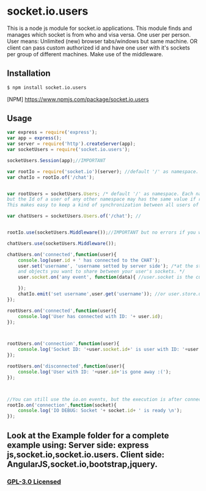# socket.io.users

This is a node js module for socket.io applications. This module finds and manages which socket is from who and visa versa.
One user per person. User means: Unlimited (new) browser tabs/windows but same machine. OR client can pass custom authorized id and have one user with it's sockets per group of different machines.
Make use of the middleware.

## Installation

```sh
$ npm install socket.io.users
```

[NPM] https://www.npmjs.com/package/socket.io.users

## Usage

```js
var express = require('express');
var app = express();
var server = require('http').createServer(app);
var socketUsers = require('socket.io.users');

socketUsers.Session(app);//IMPORTANT

var rootIo = require('socket.io')(server); //default '/' as namespace.
var chatIo = rootIo.of('/chat');


var rootUsers = socketUsers.Users; /* default '/' as namespace. Each namespace has IT's OWN users object list,
but the Id of a user of any other namespace may has the same value if request comes from the same client-machine-user.
This makes easy to keep a kind of synchronization between all users of all different namespaces. */

var chatUsers = socketUsers.Users.of('/chat'); //


rootIo.use(socketUsers.Middleware());//IMPORTANT but no errors if you want to skip it for a io.of(namespace) that you don't want the socket.io.users' support.

chatUsers.use(socketUsers.Middleware());

chatUsers.on('connected',function(user){
    console.log(user.id + ' has connected to the CHAT');
    user.set('username', 'username setted by server side'); /*at the store property you can store any type of properties
    and objects you want to share between your user's sockets. */
    user.socket.on('any event', function(data){ //user.socket is the current socket, to get all connected sockets from this user, use: user.sockets

    });
    chatIo.emit('set username',user.get('username')); //or user.store.username
});

rootUsers.on('connected',function(user){
    console.log('User has connected with ID: '+ user.id);
});



rootUsers.on('connection',function(user){
    console.log('Socket ID: '+user.socket.id+' is user with ID: '+user.id);
});

rootUsers.on('disconnected',function(user){
    console.log('User with ID: '+user.id+'is gone away :(');
});



//You can still use the io.on events, but the execution is after connected and connection of the 'users' and 'chatUsers', no matter the order.
rootIo.on('connection',function(socket){
    console.log('IO DEBUG: Socket '+ socket.id+ ' is ready \n');
});


```

## Look at the Example folder for a complete example using: Server side: express js,socket.io,socket.io.users. Client side: AngularJS,socket.io,bootstrap,jquery.


### [GPL-3.0 Licensed](LICENSE)

[downloads-url]: https://www.npmjs.com/package/socket.io.users
